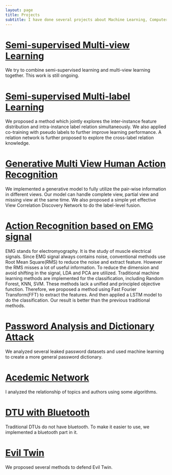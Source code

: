 ```yaml
---
layout: page
title: Projects
subtitle: I have done several projects about Machine Learning, Computer Vision, Iot, Wireless Network and Network Security.
---
```


# [Semi-supervised Multi-view Learning](https://wenwen0319.github.io/projects/Semi_supervised_Multi_view/main/)

We try to combine semi-supervised learning and multi-view learning together. This work is still ongoing.

# [Semi-supervised Multi-label Learning](https://wenwen0319.github.io/projects/Semi_supervised_Multi_label/Semi_supervised_Multi_label/)

We proposed a method which jointly explores the inter-instance feature distribution and intra-instance label relation simultaneously. We also applied co-training with pseudo labels to further improve learning performance. A relation network is further proposed to explore the cross-label relation knowledge. 

# [Generative Multi View Human Action Recognition](https://github.com/wanglichenxj/Generative-Multi-View-Human-Action-Recognition)

We implemented a generative model to fully utilize the pair-wise information in different views. Our model can handle complete view, partial view and missing view at the same time. We also proposed a simple yet effective View Correlation Discovery Network to do the label-level fusion.

# [Action Recognition based on EMG signal](https://wenwen0319.github.io/projects/EMG/EMG/)

EMG stands for electromyography. It is the study of muscle electrical signals. Since EMG signal always contains noise, conventional methods use Root Mean Square(RMS) to reduce the noise and extract feature. However the RMS misses a lot of useful information. To reduce the dimension and avoid shifting in the signal, LDA and PCA are utilized. Traditional machine learning methods are implemented for the classification, including Random Forest, KNN, SVM. These methods lack a unified and principled objective function. Therefore, we proposed a method using Fast Fourier Transform(FFT) to extract the features. And then applied a LSTM model to do the classification. Our result is better than the previous traditional methods.

# [Password Analysis and Dictionary Attack](https://wenwen0319.github.io/projects/GENPass/GENPass/)

We analyzed several leaked password datasets and used machine learning to create a more general password dictionary.

# [Acedemic Network](https://wenwen0319.github.io/projects/acenet/acenet/)

I analyzed the relationship of topics and authors using some algorithms.

# [DTU with Bluetooth](https://wenwen0319.github.io/projects/dtu/dtu/)

Traditional DTUs do not have bluetooth. To make it easier to use, we implemented a bluetooth part in it.

# [Evil Twin](https://wenwen0319.github.io/projects/eviltwin/eviltwin/)

We proposed several methods to defend Evil Twin.

